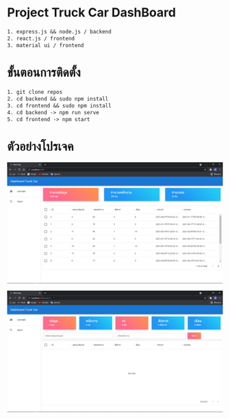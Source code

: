# Project Truck Car DashBoard
```
1. express.js && node.js / backend
2. react.js / frontend
3. material ui / frontend
```

# ขั้นตอนการติดตั้ง
```
1. git clone repos
2. cd backend && sudo npm install 
3. cd frontend && sudo npm install
4. cd backend -> npm run serve
5. cd frontend -> npm start
```
# ตัวอย่างโปรเจค
![picture1](./images/picture1.PNG)


![picture1](./images/picture2.PNG)